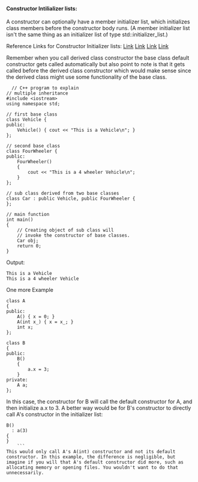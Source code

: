 #### Constructor Intilializer lists:
A constructor can optionally have a member initializer list, which initializes class members before the constructor body runs. 
(A member initializer list isn't the same thing as an initializer list of type std::initializer_list<T>.)
  
Reference Links for Constructor Initializer lists: [Link](https://www.geeksforgeeks.org/when-do-we-use-initializer-list-in-c/) [Link](https://www.ibm.com/docs/en/zos/2.4.0?topic=only-initialization-base-classes-members-c) [Link](https://stackoverflow.com/questions/926752/why-should-i-prefer-to-use-member-initialization-lists) [Link](https://docs.microsoft.com/en-us/cpp/cpp/constructors-cpp?view=msvc-170)
  
Remember when you call derived class constructor the base class default constructor gets called automatically but also point to note is that it gets called before the derived class constructor which would make sense since the derived class might use some functionality of the base class.
  
```
  // C++ program to explain
// multiple inheritance
#include <iostream>
using namespace std;

// first base class
class Vehicle {
public:
	Vehicle() { cout << "This is a Vehicle\n"; }
};

// second base class
class FourWheeler {
public:
	FourWheeler()
	{
		cout << "This is a 4 wheeler Vehicle\n";
	}
};

// sub class derived from two base classes
class Car : public Vehicle, public FourWheeler {
};

// main function
int main()
{
	// Creating object of sub class will
	// invoke the constructor of base classes.
	Car obj;
	return 0;
}
```
Output: 
```
This is a Vehicle
This is a 4 wheeler Vehicle
```
	
	
One more Example 
```
class A
{
public:
    A() { x = 0; }
    A(int x_) { x = x_; }
    int x;
};

class B
{
public:
    B()
    {
        a.x = 3;
    }
private:
    A a;
};
```
In this case, the constructor for B will call the default constructor for A, and then initialize a.x to 3. A better way would be for B's constructor to directly call A's constructor in the initializer list:
```
B()
  : a(3)
{
}
	```
This would only call A's A(int) constructor and not its default constructor. In this example, the difference is negligible, but imagine if you will that A's default constructor did more, such as allocating memory or opening files. You wouldn't want to do that unnecessarily.  
